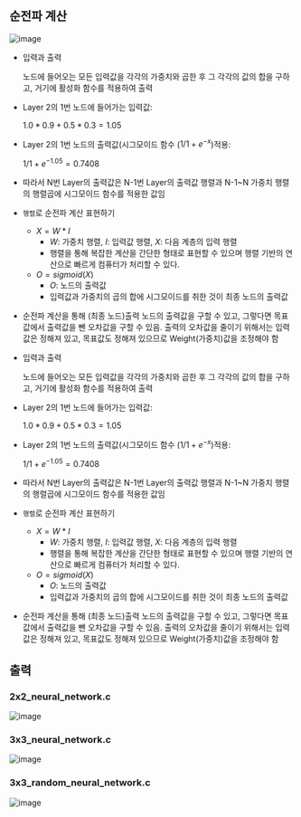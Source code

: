 ## 순전파 계산

![image](https://github.com/Taebee00/2022_2_AI/assets/104549849/72fbb02f-b694-43ac-b270-4699b470e9b0)

- 입력과 출력
    
    노드에 들어오는 모든 입력값을 각각의 가중치와 곱한 후 그 각각의 값의 합을 구하고, 거기에 활성화 함수를 적용하여 출력
    
- Layer 2의 1번 노드에 들어가는 입력값:
    
    $1.0 * 0.9+0.5*0.3=1.05$
    
- Layer 2의 1번 노드의 출력값(시그모이드 함수 ($1/1+e^{-x}$)적용:
    
    $1/1+e^{-1.05}=0.7408$
    
- 따라서 N번 Layer의 출력값은 N-1번 Layer의 출력값 행렬과 N-1~N 가중치 행렬의 행렬곱에 시그모이드 함수를 적용한 값임

- `행렬`로 순전파 계산 표현하기
    - $X = W*I$
        - $W$: 가중치 행렬, $I$: 입력값 행렬, $X$: 다음 계층의 입력 행렬
        - 행렬을 통해 복잡한 계산을 간단한 형태로 표현할 수 있으며 행렬 기반의 연산으로 빠르게 컴퓨터가 처리할 수 있다.
    - $O = sigmoid(X)$
        - $O:$ 노드의 출력값
        - 입력값과 가중치의 곱의 합에 시그모이드를 취한 것이 최종 노드의 출력값
- 순전파 계산을 통해 (최종 노드)출력 노드의 출력값을 구할 수 있고, 그렇다면 목표값에서 출력값을 뺀 오차값을 구할 수 있음. 출력의 오차값을 줄이기 위해서는 입력값은 정해져 있고, 목표값도 정해져 있으므로 Weight(가중치)값을 조정해야 함

- 입력과 출력
    
    노드에 들어오는 모든 입력값을 각각의 가중치와 곱한 후 그 각각의 값의 합을 구하고, 거기에 활성화 함수를 적용하여 출력
    
- Layer 2의 1번 노드에 들어가는 입력값:
    
    $1.0 * 0.9+0.5*0.3=1.05$
    
- Layer 2의 1번 노드의 출력값(시그모이드 함수 ($1/1+e^{-x}$)적용:
    
    $1/1+e^{-1.05}=0.7408$
    
- 따라서 N번 Layer의 출력값은 N-1번 Layer의 출력값 행렬과 N-1~N 가중치 행렬의 행렬곱에 시그모이드 함수를 적용한 값임

- `행렬`로 순전파 계산 표현하기
    - $X = W*I$
        - $W$: 가중치 행렬, $I$: 입력값 행렬, $X$: 다음 계층의 입력 행렬
        - 행렬을 통해 복잡한 계산을 간단한 형태로 표현할 수 있으며 행렬 기반의 연산으로 빠르게 컴퓨터가 처리할 수 있다.
    - $O = sigmoid(X)$
        - $O:$ 노드의 출력값
        - 입력값과 가중치의 곱의 합에 시그모이드를 취한 것이 최종 노드의 출력값
- 순전파 계산을 통해 (최종 노드)출력 노드의 출력값을 구할 수 있고, 그렇다면 목표값에서 출력값을 뺀 오차값을 구할 수 있음. 출력의 오차값을 줄이기 위해서는 입력값은 정해져 있고, 목표값도 정해져 있으므로 Weight(가중치)값을 조정해야 함

## 출력
### 2x2_neural_network.c
![image](https://github.com/Taebee00/2022_2_AI/assets/104549849/64dd421c-116c-406b-95d6-4f709c047cb5)
### 3x3_neural_network.c
![image](https://github.com/Taebee00/2022_2_AI/assets/104549849/6b508df4-ca4f-4f17-9580-fdc74640b4e3)
### 3x3_random_neural_network.c
![image](https://github.com/Taebee00/2022_2_AI/assets/104549849/3bd62c16-90ea-476e-90c2-3cd8516813ce)


